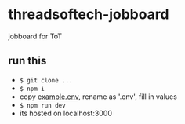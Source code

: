 # threadsoftech-jobboard
jobboard for ToT

## run this 
 - `$ git clone ...`
 - `$ npm i`
 - copy [example.env](.env.example), rename as '.env', fill in values
 - `$ npm run dev`
 - its hosted on localhost:3000
